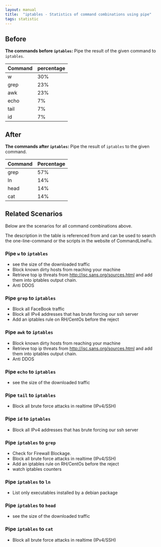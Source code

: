 ```yaml
---
layout: manual
title:  "iptables - Statistics of command combinations using pipe"
tags: statistic
---
```


## Before

__The commands before `iptables`:__ Pipe the result of the given command to `iptables`.

| Command | percentage |
|--------|--------|
| w | 30% |
| grep | 23% |
| awk | 23% |
| echo | 7% |
| tail | 7% |
| id | 7% |



## After

__The commands after `iptables`:__ Pipe the result of `iptables` to the given command.

| Command | Percentage | 
|-------|--------|
| grep | 57% |
| ln | 14% |
| head | 14% |
| cat | 14% |



## Related Scenarios

Below are the scenarios for all command combinations above.

The description in the table is referenced from and can be used to search the one-line-command or the scripts in the website of CommandLineFu.


### Pipe `w` to `iptables`

- see the size of the downloaded traffic
- Block known dirty hosts from reaching your machine
- Retrieve top ip threats from http://isc.sans.org/sources.html and add them into iptables output chain.
- Anti DDOS

            
### Pipe `grep` to `iptables`

- Block all FaceBook traffic
- Block all IPv4 addresses that has brute forcing our ssh server
- Add an iptables rule on RH/CentOs before the reject

            
### Pipe `awk` to `iptables`

- Block known dirty hosts from reaching your machine
- Retrieve top ip threats from http://isc.sans.org/sources.html and add them into iptables output chain.
- Anti DDOS

            
### Pipe `echo` to `iptables`

- see the size of the downloaded traffic

            
### Pipe `tail` to `iptables`

- Block all brute force attacks in realtime (IPv4/SSH)

            
### Pipe `id` to `iptables`

- Block all IPv4 addresses that has brute forcing our ssh server

            


### Pipe `iptables` to `grep`

- Check for Firewall Blockage.
- Block all brute force attacks in realtime (IPv4/SSH)
- Add an iptables rule on RH/CentOs before the reject
- watch iptables counters

            
### Pipe `iptables` to `ln`

- List only executables installed by a debian package

            
### Pipe `iptables` to `head`

- see the size of the downloaded traffic

            
### Pipe `iptables` to `cat`

- Block all brute force attacks in realtime (IPv4/SSH)

            
